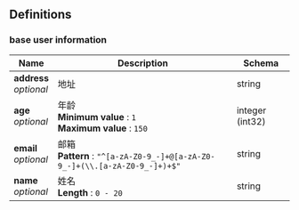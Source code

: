 
<a name="definitions"></a>
## Definitions

<a name="base-user-information"></a>
### base user information

|Name|Description|Schema|
|---|---|---|
|**address**  <br>*optional*|地址|string|
|**age**  <br>*optional*|年龄  <br>**Minimum value** : `1`  <br>**Maximum value** : `150`|integer (int32)|
|**email**  <br>*optional*|邮箱  <br>**Pattern** : `"^[a-zA-Z0-9_-]+@[a-zA-Z0-9_-]+(\\.[a-zA-Z0-9_-]+)+$"`|string|
|**name**  <br>*optional*|姓名  <br>**Length** : `0 - 20`|string|



